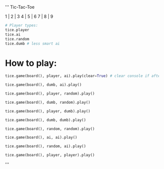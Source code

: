 '''
Tic-Tac-Toe

1 | 2 | 3
4 | 5 | 6
7 | 8 | 9

```python
# Player types:
tice.player
tice.ai
tice.random
tice.dumb # less smart ai
```

# How to play:
```python
tice.game(board(), player, ai).play(clear=True) # clear console if after each guess?

tice.game(board(), dumb, ai).play()

tice.game(board(), player, random).play()

tice.game(board(), dumb, random).play()

tice.game(board(), player, dumb).play()

tice.game(board(), dumb, dumb).play()

tice.game(board(), random, random).play()

tice.game(board(), ai, ai).play()

tice.game(board(), random, ai).play()

tice.game(board(), player, player).play()
```
'''